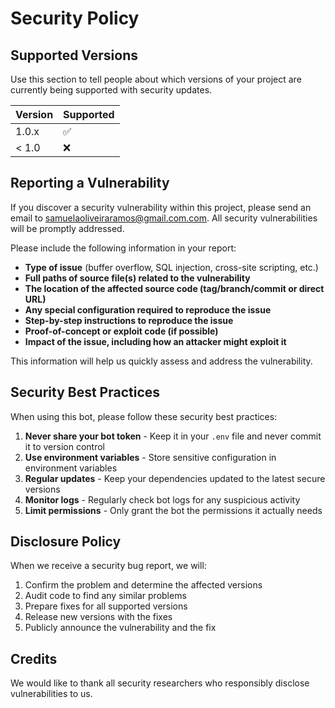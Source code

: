 # Security Policy

## Supported Versions

Use this section to tell people about which versions of your project are currently being supported with security updates.

| Version | Supported          |
| ------- | ------------------ |
| 1.0.x   | :white_check_mark: |
| < 1.0   | :x:                |

## Reporting a Vulnerability

If you discover a security vulnerability within this project, please send an email to [samuelaoliveiraramos@gmail.com.com](mailto:samuelaoliveiraramos@gmail.com.com). All security vulnerabilities will be promptly addressed.

Please include the following information in your report:

- **Type of issue** (buffer overflow, SQL injection, cross-site scripting, etc.)
- **Full paths of source file(s) related to the vulnerability**
- **The location of the affected source code (tag/branch/commit or direct URL)**
- **Any special configuration required to reproduce the issue**
- **Step-by-step instructions to reproduce the issue**
- **Proof-of-concept or exploit code (if possible)**
- **Impact of the issue, including how an attacker might exploit it**

This information will help us quickly assess and address the vulnerability.

## Security Best Practices

When using this bot, please follow these security best practices:

1. **Never share your bot token** - Keep it in your `.env` file and never commit it to version control
2. **Use environment variables** - Store sensitive configuration in environment variables
3. **Regular updates** - Keep your dependencies updated to the latest secure versions
4. **Monitor logs** - Regularly check bot logs for any suspicious activity
5. **Limit permissions** - Only grant the bot the permissions it actually needs

## Disclosure Policy

When we receive a security bug report, we will:

1. Confirm the problem and determine the affected versions
2. Audit code to find any similar problems
3. Prepare fixes for all supported versions
4. Release new versions with the fixes
5. Publicly announce the vulnerability and the fix

## Credits

We would like to thank all security researchers who responsibly disclose vulnerabilities to us.
